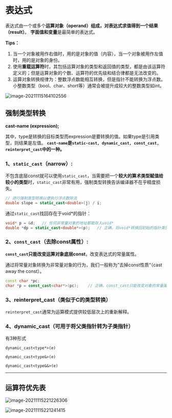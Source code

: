 # 表达式



表达式由一个或多个**运算对象（operand）**组成，对表达式求值得到一个**结果（result）**。
**字面值和变量**是最简单的表达式。

**Tips：**

1. 当一个对象被用作右值时，用的是对象的值（内容），当一个对象被用作左值时，用的是对象的身份。
2. 使用**重载运算符**时，其包括运算对象的类型和返回值的类型，都是由该运算符定义的；但是运算对象的个数、运算符的优先级和结合律都是无法改变的。
3. 运算对象转换规律为：整数浮点数能相互转换，但是指针不能转换为浮点数。小整数类型（bool、char、short等）通常会被提升成较大的整数类型如int。

![image-20211115164102556](https://rossetta-typora-imgsubmit.oss-cn-hangzhou.aliyuncs.com/img/image-20211115164102556.png)

## 强制类型转换

**cast-name<type> (expression);**

其中，type是转换的目标类型而expression是要转换的值。如果type是引用类型，则结果是左值。
**`cast-name`是`static-cast, dynamic_cast, const_cast, reinterpret_cast`中的一种。**

### 1、`static_cast`（narrow）:

不包含底层const就可以使用`static_cast`，当需要把一个**较大的算术类型赋值给较小的类型**时，`static_cast`非常有用，强制类型转换告诉编译器不在乎精度损失。

```c++
// 进行强制类型转换以便执行浮点数除法
double slope = static_cast<double>(j) / i;
```

通过`static_cast`找回存在于void*的指针：

```cpp
void* p = &d;	// 任何非常量对象的地址都能存入void*
double *dp = static_cast<double*>(p);	// 正确，将void*转换回初始的指针类型
```

### 2、`const_cast`（去除const属性）:

**`const_cast`只能改变运算对象底层const**，改变表达式的常量属性。

通过将常量对象转换为非常量对象的行为，我们一般称为”去掉const性质“（cast away the const）。

```cpp
const char *pc;
char *p = const_cast<char*>(pc);	// 正确，const_cast只能改变对象的常量属性
```

### 3、reinterpret_cast（类似于C的类型转换）

`reinterpret_cast`通常为运算模式提供较低层次上的重新解释。

### 4、dynamic_cast（可用于将父类指针转为子类指针）

有3种形式

`dynamic_cast<type*>(e)`

`dynamic_cast<type&>(e)`

`dynamic_cast<type&&>(e)`

---------------

## 运算符优先表

![image-20211115221226306](https://rossetta-typora-imgsubmit.oss-cn-hangzhou.aliyuncs.com/img/image-20211115221226306.png)

![image-20211115221241415](https://rossetta-typora-imgsubmit.oss-cn-hangzhou.aliyuncs.com/img/image-20211115221241415.png)
